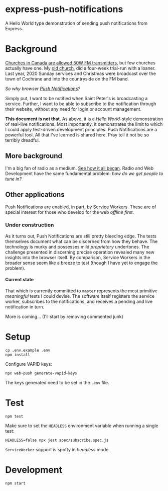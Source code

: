 express-push-notifications
==========================

A Hello World type demonstration of sending push notifications from Express.

# Background

[Churches in Canada are allowed 50W FM transmitters](https://crtc.gc.ca/eng/archive/2013/2013-621.htm), but few churches actually have one. My [old church](https://saintpeters.ca/), did a four-week trial-run with a loaner. Last year, 2020 Sunday services and Christmas were broadcast over the town of Cochrane and into the countryside on the FM band.

_So why browser [Push Notifications](https://developer.mozilla.org/en-US/docs/Web/API/Push\_API)?_

Simply put, I want to be notified when Saint Peter's is broadcasting a service. Further, I want to be able to subscribe to the notification through their website, without any need for login or account management.

**This document is not that**. As above, it is a _Hello World_-style demonstration of real-live notifications. Most importantly, it demonstrates the limit to which I could apply test-driven development principles. Push Notifications are a powerful tool. All that I've learned is shared here. Pray tell it not be so terribly dreadful.

## More background

I'm a big fan of radio as a medium. [See how it all began](https://www.youtube.com/playlist?list=PL7W6bXoWmZ9eAUMIixTExbfiz8X0plAKj). Radio and Web Development have the same fundamental problem: _how do we get people to tune in?_

## Other applications

Push Notifications are enabled, in part, by [Service Workers](https://developer.mozilla.org/en-US/docs/Web/API/Service_Worker\_API). These are of special interest for those who develop for the web _offline first_.

### Under construction

As it turns out, Push Notifications are still pretty bleeding edge. The tests themselves document what can be discerned from how they behave. The technology is murky and possesses mild _proprietary_ undertones. The challenge presented in discerning precise operation revealed many new insights into the browser itself. By comparison, Service Workers in the broader sense seem like a breeze to test (though I have yet to engage the problem).

#### Current state

That which is currently committed to `master` represents the most primitive _meaningful_ tests I could devise. The software itself registers the service worker, subscribes to the notifications, and receives a pending and live notification in turn.

More is coming... (I'll start by removing commented junk)

# Setup

```
cp .env.example .env
npm install
```

Configure VAPID keys:

```
npx web-push generate-vapid-keys
```

The keys generated need to be set in the `.env` file.

# Test

```
npm test
```

Make sure to set the `HEADLESS` environment variable when running a single test:

```
HEADLESS=false npx jest spec/subscribe.spec.js
```

`ServiceWorker` support is spotty in _headless_ mode.

# Development

```
npm start
```
